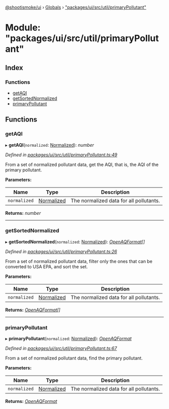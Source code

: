 [@shootismoke/ui](../README.md) › [Globals](../globals.md) › ["packages/ui/src/util/primaryPollutant"](_packages_ui_src_util_primarypollutant_.md)

# Module: "packages/ui/src/util/primaryPollutant"

## Index

### Functions

* [getAQI](_packages_ui_src_util_primarypollutant_.md#getaqi)
* [getSortedNormalized](_packages_ui_src_util_primarypollutant_.md#getsortednormalized)
* [primaryPollutant](_packages_ui_src_util_primarypollutant_.md#primarypollutant)

## Functions

###  getAQI

▸ **getAQI**(`normalized`: [Normalized](_packages_dataproviders_src_types_.md#normalized)): *number*

*Defined in [packages/ui/src/util/primaryPollutant.ts:49](https://github.com/shootismoke/common/blob/72777b1/packages/ui/src/util/primaryPollutant.ts#L49)*

From a set of normalized pollutant data, get the AQI, that is, the AQI of
the primary pollutant.

**Parameters:**

Name | Type | Description |
------ | ------ | ------ |
`normalized` | [Normalized](_packages_dataproviders_src_types_.md#normalized) | The normalized data for all pollutants.  |

**Returns:** *number*

___

###  getSortedNormalized

▸ **getSortedNormalized**(`normalized`: [Normalized](_packages_dataproviders_src_types_.md#normalized)): *[OpenAQFormat](_packages_dataproviders_src_util_openaq_.md#openaqformat)[]*

*Defined in [packages/ui/src/util/primaryPollutant.ts:26](https://github.com/shootismoke/common/blob/72777b1/packages/ui/src/util/primaryPollutant.ts#L26)*

From a set of normalized pollutant data, filter only the ones that can be
converted to USA EPA, and sort the set.

**Parameters:**

Name | Type | Description |
------ | ------ | ------ |
`normalized` | [Normalized](_packages_dataproviders_src_types_.md#normalized) | The normalized data for all pollutants.  |

**Returns:** *[OpenAQFormat](_packages_dataproviders_src_util_openaq_.md#openaqformat)[]*

___

###  primaryPollutant

▸ **primaryPollutant**(`normalized`: [Normalized](_packages_dataproviders_src_types_.md#normalized)): *[OpenAQFormat](_packages_dataproviders_src_util_openaq_.md#openaqformat)*

*Defined in [packages/ui/src/util/primaryPollutant.ts:67](https://github.com/shootismoke/common/blob/72777b1/packages/ui/src/util/primaryPollutant.ts#L67)*

From a set of normalized pollutant data, find the primary pollutant.

**Parameters:**

Name | Type | Description |
------ | ------ | ------ |
`normalized` | [Normalized](_packages_dataproviders_src_types_.md#normalized) | The normalized data for all pollutants.  |

**Returns:** *[OpenAQFormat](_packages_dataproviders_src_util_openaq_.md#openaqformat)*
